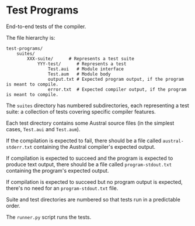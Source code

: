 # Test Programs

End-to-end tests of the compiler.

The file hierarchy is:

```
test-programs/
    suites/
        XXX-suite/      # Represents a test suite
            YYY-test/      # Represents a test
                Test.aui   # Module interface
                Test.aum   # Module body
                output.txt # Expected program output, if the program is meant to compile.
                error.txt  # Expected compiler output, if the program is meant to compile.
```

The `suites` directory has numbered subdirectories, each representing a test suite: a collection of tests covering specific compiler features.

Each test directory contains some Austral source files (in the simplest cases, `Test.aui` and `Test.aum`).

If the compilation is expected to fail, there should be a file called `austral-stderr.txt` containing the Austral compiler's expected output.

If compilation is expected to succeed and the program is expected to produce text output, there should be a file called `program-stdout.txt` containing the program's expected output.

If compilation is expected to succeed but no program output is expected, there's no need for an `program-stdout.txt` file.

Suite and test directories are numbered so that tests run in a predictable order.

The `runner.py` script runs the tests.
